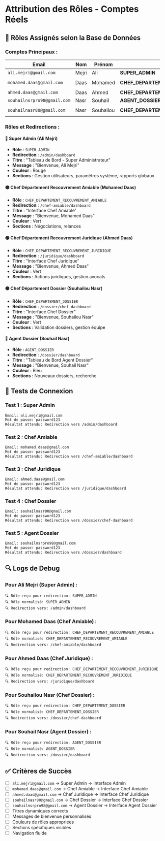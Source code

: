 # Attribution des Rôles - Comptes Réels

## 🎯 Rôles Assignés selon la Base de Données

### **Comptes Principaux :**

| Email | Nom | Prénom | Rôle Assigné | Interface |
|-------|-----|--------|--------------|-----------|
| `ali.mejri@gmail.com` | Mejri | Ali | **SUPER_ADMIN** | `/admin/dashboard` |
| `mohamed.daas@gmail.com` | Daas | Mohamed | **CHEF_DEPARTEMENT_RECOUVREMENT_AMIABLE** | `/chef-amiable/dashboard` |
| `ahmed.daas@gmail.com` | Daas | Ahmed | **CHEF_DEPARTEMENT_RECOUVREMENT_JURIDIQUE** | `/juridique/dashboard` |
| `souhailnsrpro98@gmail.com` | Nasr | Souhail | **AGENT_DOSSIER** | `/dossier/dashboard` |
| `souhailnasr80@gmail.com` | Nasr | Souhailou | **CHEF_DEPARTEMENT_DOSSIER** | `/dossier/chef-dashboard` |

### **Rôles et Redirections :**

#### **🔴 Super Admin (Ali Mejri)**
- **Rôle** : `SUPER_ADMIN`
- **Redirection** : `/admin/dashboard`
- **Titre** : "Tableau de Bord - Super Administrateur"
- **Message** : "Bienvenue, Ali Mejri"
- **Couleur** : Rouge
- **Sections** : Gestion utilisateurs, paramètres système, rapports globaux

#### **🟢 Chef Département Recouvrement Amiable (Mohamed Daas)**
- **Rôle** : `CHEF_DEPARTEMENT_RECOUVREMENT_AMIABLE`
- **Redirection** : `/chef-amiable/dashboard`
- **Titre** : "Interface Chef Amiable"
- **Message** : "Bienvenue, Mohamed Daas"
- **Couleur** : Vert
- **Sections** : Négociations, relances

#### **🟢 Chef Département Recouvrement Juridique (Ahmed Daas)**
- **Rôle** : `CHEF_DEPARTEMENT_RECOUVREMENT_JURIDIQUE`
- **Redirection** : `/juridique/dashboard`
- **Titre** : "Interface Chef Juridique"
- **Message** : "Bienvenue, Ahmed Daas"
- **Couleur** : Vert
- **Sections** : Actions juridiques, gestion avocats

#### **🟢 Chef Département Dossier (Souhailou Nasr)**
- **Rôle** : `CHEF_DEPARTEMENT_DOSSIER`
- **Redirection** : `/dossier/chef-dashboard`
- **Titre** : "Interface Chef Dossier"
- **Message** : "Bienvenue, Souhailou Nasr"
- **Couleur** : Vert
- **Sections** : Validation dossiers, gestion équipe

#### **🔵 Agent Dossier (Souhail Nasr)**
- **Rôle** : `AGENT_DOSSIER`
- **Redirection** : `/dossier/dashboard`
- **Titre** : "Tableau de Bord Agent Dossier"
- **Message** : "Bienvenue, Souhail Nasr"
- **Couleur** : Bleu
- **Sections** : Nouveaux dossiers, recherche

## 🧪 Tests de Connexion

### **Test 1 : Super Admin**
```bash
Email: ali.mejri@gmail.com
Mot de passe: password123
Résultat attendu: Redirection vers /admin/dashboard
```

### **Test 2 : Chef Amiable**
```bash
Email: mohamed.daas@gmail.com
Mot de passe: password123
Résultat attendu: Redirection vers /chef-amiable/dashboard
```

### **Test 3 : Chef Juridique**
```bash
Email: ahmed.daas@gmail.com
Mot de passe: password123
Résultat attendu: Redirection vers /juridique/dashboard
```

### **Test 4 : Chef Dossier**
```bash
Email: souhailnasr80@gmail.com
Mot de passe: password123
Résultat attendu: Redirection vers /dossier/chef-dashboard
```

### **Test 5 : Agent Dossier**
```bash
Email: souhailnsrpro98@gmail.com
Mot de passe: password123
Résultat attendu: Redirection vers /dossier/dashboard
```

## 🔍 Logs de Debug

### **Pour Ali Mejri (Super Admin) :**
```
🔍 Rôle reçu pour redirection: SUPER_ADMIN
🔍 Rôle normalisé: SUPER_ADMIN
🔍 Redirection vers: /admin/dashboard
```

### **Pour Mohamed Daas (Chef Amiable) :**
```
🔍 Rôle reçu pour redirection: CHEF_DEPARTEMENT_RECOUVREMENT_AMIABLE
🔍 Rôle normalisé: CHEF_DEPARTEMENT_RECOUVREMENT_AMIABLE
🔍 Redirection vers: /chef-amiable/dashboard
```

### **Pour Ahmed Daas (Chef Juridique) :**
```
🔍 Rôle reçu pour redirection: CHEF_DEPARTEMENT_RECOUVREMENT_JURIDIQUE
🔍 Rôle normalisé: CHEF_DEPARTEMENT_RECOUVREMENT_JURIDIQUE
🔍 Redirection vers: /juridique/dashboard
```

### **Pour Souhailou Nasr (Chef Dossier) :**
```
🔍 Rôle reçu pour redirection: CHEF_DEPARTEMENT_DOSSIER
🔍 Rôle normalisé: CHEF_DEPARTEMENT_DOSSIER
🔍 Redirection vers: /dossier/chef-dashboard
```

### **Pour Souhail Nasr (Agent Dossier) :**
```
🔍 Rôle reçu pour redirection: AGENT_DOSSIER
🔍 Rôle normalisé: AGENT_DOSSIER
🔍 Redirection vers: /dossier/dashboard
```

## ✅ Critères de Succès

- [ ] `ali.mejri@gmail.com` → Super Admin → Interface Admin
- [ ] `mohamed.daas@gmail.com` → Chef Amiable → Interface Chef Amiable
- [ ] `ahmed.daas@gmail.com` → Chef Juridique → Interface Chef Juridique
- [ ] `souhailnasr80@gmail.com` → Chef Dossier → Interface Chef Dossier
- [ ] `souhailnsrpro98@gmail.com` → Agent Dossier → Interface Agent Dossier
- [ ] Titres dynamiques corrects
- [ ] Messages de bienvenue personnalisés
- [ ] Couleurs de rôles appropriées
- [ ] Sections spécifiques visibles
- [ ] Navigation fluide
